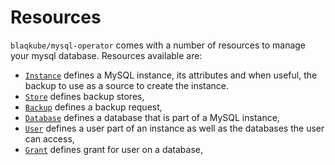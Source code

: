 # Resources

`blaqkube/mysql-operator` comes with a number of resources to manage your
mysql database. Resources available are:

- [`Instance`](resources/instance.md) defines a MySQL instance, its
  attributes and when useful, the backup to use as a source to create the
  instance. 
- [`Store`](resources/store.md) defines backup stores,
- [`Backup`](resources/backup.md) defines a backup request,
- [`Database`](resources/database.md) defines a database that is part of a
  MySQL instance,
- [`User`](resources/user.md) defines a user part of an instance as well as
  the databases the user can access,
- [`Grant`](resources/grant.md) defines grant for user on a database,
